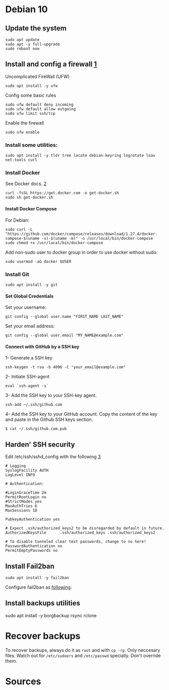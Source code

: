 # Debian 10
## Update the system
```
sudo apt update
sudo apt -y full-upgrade
sudo reboot now
```
## Install and config a firewall [1]
Uncomplicated FireWall (UFW)
```
sudo apt install -y ufw
```
Config some basic rules
```
sudo ufw default deny incoming
sudo ufw default allow outgoing
sudo ufw limit ssh/tcp
```
Enable the firewall
```
sudo ufw enable
```
### Install some utilities:
```
sudo apt install -y tldr tree locate debian-keyring logrotate lnav net-tools curl
```
### Install Docker
See Docker docs. [2]
```
curl -fsSL https://get.docker.com -o get-docker.sh
sudo sh get-docker.sh
```
#### Install Docker Compose
For Debian:
```
sudo curl -L "https://github.com/docker/compose/releases/download/1.27.4/docker-compose-$(uname -s)-$(uname -m)" -o /usr/local/bin/docker-compose
sudo chmod +x /usr/local/bin/docker-compose
```
Add non-sudo user to docker group in order to use docker without sudo.
```
sudo usermod -aG docker $USER
```
### Install Git
```
sudo apt install -y git
```
#### Set Global Credentials
Set your username:
```
git config --global user.name "FIRST_NAME LAST_NAME"
```
Set your email address: 
```
git config --global user.email "MY_NAME@example.com"
```
#### Connect with GitHub by a SSH key
  1- Generate a SSH key
```
ssh-keygen -t rsa -b 4096 -C "your_email@example.com"
```
  2- Initiate SSH-agent
```
eval `ssh-agent -s`
```  
  3- Add the SSH key to your SSH-key agent.
```
ssh-add ~/.ssh/github.com
```
  4- Add the SSH key to your GitHub account.
  Copy the content of the key and paste in the Github SSH keys section.
```
$ cat ~/.ssh/github.com.pub
```
## Harden' SSH security
Edit /etc/ssh/sshd_config with the following [3]
```
# Logging
SyslogFacility AUTH
LogLevel INFO

# Authentication:

#LoginGraceTime 2m
PermitRootLogin no               
#StrictModes yes
MaxAuthTries 6
MaxSessions 10

PubkeyAuthentication yes

# Expect .ssh/authorized_keys2 to be disregarded by default in future.
AuthorizedKeysFile      .ssh/authorized_keys .ssh/authorized_keys2

# To disable tunneled clear text passwords, change to no here!
PasswordAuthentication no                                                                                                                
PermitEmptyPasswords no
```
## Install Fail2ban
```
sudo apt install -y fail2ban
```
Configure fail2ban as [following](https://www.digitalocean.com/community/tutorials/how-fail2ban-works-to-protect-services-on-a-linux-server):
## Install backups utilities
sudo apt install -y borgbackup rsync rclone
# Recover backups
To recover backups, always do it as `root` and with `cp -rp`. Only neccesary files. Watch out for `/etc/sudoers` and `/etc/passwd` specially. Don't override them.

# Sources
[1]:https://www.digitalocean.com/community/tutorials/ufw-essentials-common-firewall-rules-and-commands
[2]:https://docs.docker.com/engine/install/debian/
[3]:https://www.digitalocean.com/community/tutorials/how-to-configure-ssh-key-based-authentication-on-a-linux-server
